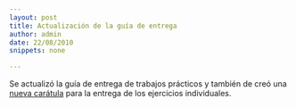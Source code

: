 ```yaml
---
layout: post
title: Actualización de la guía de entrega
author: admin
date: 22/08/2010
snippets: none

---
```

<div class="entry-content">
						<p>Se actualizó la guía de entrega de trabajos prácticos y también de creó una <a href="/institucional" target="_blank">nueva carátula</a> para la entrega de los ejercicios individuales.</p>
											</div>
